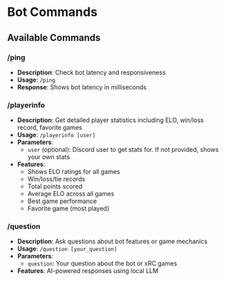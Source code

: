 # Bot Commands

## Available Commands

### /ping
- **Description**: Check bot latency and responsiveness
- **Usage**: `/ping`
- **Response**: Shows bot latency in milliseconds

### /playerinfo
- **Description**: Get detailed player statistics including ELO, win/loss record, favorite games
- **Usage**: `/playerinfo [user]`
- **Parameters**: 
  - `user` (optional): Discord user to get stats for. If not provided, shows your own stats
- **Features**:
  - Shows ELO ratings for all games
  - Win/loss/tie records
  - Total points scored
  - Average ELO across all games
  - Best game performance
  - Favorite game (most played)

### /question
- **Description**: Ask questions about bot features or game mechanics
- **Usage**: `/question [your_question]`
- **Parameters**:
  - `question`: Your question about the bot or xRC games
- **Features**: AI-powered responses using local LLM